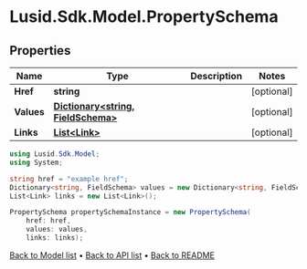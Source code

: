 # Lusid.Sdk.Model.PropertySchema

## Properties

Name | Type | Description | Notes
------------ | ------------- | ------------- | -------------
**Href** | **string** |  | [optional] 
**Values** | [**Dictionary&lt;string, FieldSchema&gt;**](FieldSchema.md) |  | [optional] 
**Links** | [**List&lt;Link&gt;**](Link.md) |  | [optional] 

```csharp
using Lusid.Sdk.Model;
using System;

string href = "example href";
Dictionary<string, FieldSchema> values = new Dictionary<string, FieldSchema>();
List<Link> links = new List<Link>();

PropertySchema propertySchemaInstance = new PropertySchema(
    href: href,
    values: values,
    links: links);
```

[Back to Model list](../README.md#documentation-for-models) &#8226; [Back to API list](../README.md#documentation-for-api-endpoints) &#8226; [Back to README](../README.md)
